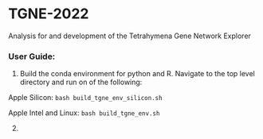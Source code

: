 # TGNE-2022
Analysis for and development of the Tetrahymena Gene Network Explorer

### User Guide:

1) Build the conda environment for python and R. Navigate to the top level directory and run on of the following:

Apple Silicon:
```bash build_tgne_env_silicon.sh```

Apple Intel and Linux:
```bash build_tgne_env.sh```

2) 